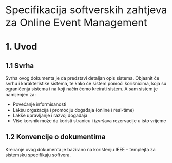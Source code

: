 <font size="6"> Specifikacija softverskih zahtjeva za Online Event Management </font>

# 1. Uvod
## 1.1 Svrha
Svrha ovog dokumenta je da predstavi detaljan opis sistema. Objasnit će svrhu i karakteristike sistema, te kako će sistem pomoći korisnicima, koja su ograničenja sistema i na koji način ćemo kreirati sistem. 
A sam sistem je namijenjen za:

  - Povećanje informisanosti 
  - Lakšu orgazacija i promociju događaja (online i real-time) 
  - Lakše upravljanje i razvoj događaja 
  - Više korsnik može da koristi stranicu i izvršava rezervacije u isto vrijeme

## 1.2 Konvencije o dokumentima
Kreiranje ovog dokumenta je bazirano na korištenju IEEE – templejta za sistemsku specifikaju softvera.